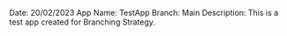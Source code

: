 Date: 20/02/2023
App Name: TestApp
Branch: Main
Description: This is a test app created for Branching Strategy.
